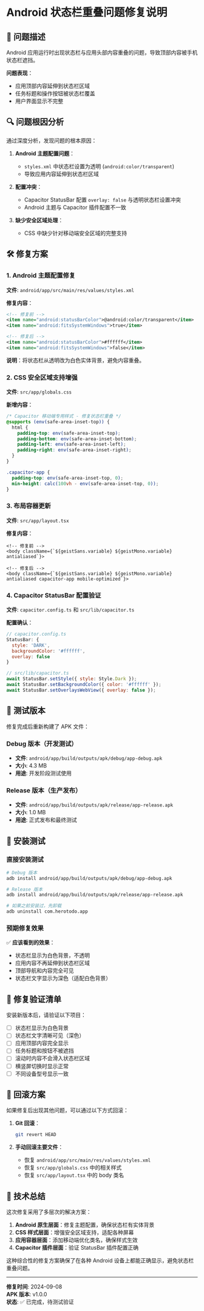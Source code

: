 # Android 状态栏重叠问题修复说明

## 🐛 问题描述

Android 应用运行时出现状态栏与应用头部内容重叠的问题，导致顶部内容被手机状态栏遮挡。

**问题表现**：
- 应用顶部内容延伸到状态栏区域
- 任务标题和操作按钮被状态栏覆盖
- 用户界面显示不完整

## 🔍 问题根因分析

通过深度分析，发现问题的根本原因：

1. **Android 主题配置问题**：
   - `styles.xml` 中状态栏设置为透明 (`android:color/transparent`)
   - 导致应用内容延伸到状态栏区域

2. **配置冲突**：
   - Capacitor StatusBar 配置 `overlay: false` 与透明状态栏设置冲突
   - Android 主题与 Capacitor 插件配置不一致

3. **缺少安全区域处理**：
   - CSS 中缺少针对移动端安全区域的完整支持

## 🛠️ 修复方案

### 1. Android 主题配置修复

**文件**: `android/app/src/main/res/values/styles.xml`

**修复内容**：
```xml
<!-- 修复前 -->
<item name="android:statusBarColor">@android:color/transparent</item>
<item name="android:fitsSystemWindows">true</item>

<!-- 修复后 -->
<item name="android:statusBarColor">#ffffff</item>
<item name="android:fitsSystemWindows">false</item>
```

**说明**：将状态栏从透明改为白色实体背景，避免内容重叠。

### 2. CSS 安全区域支持增强

**文件**: `src/app/globals.css`

**新增内容**：
```css
/* Capacitor 移动端专用样式 - 修复状态栏重叠 */
@supports (env(safe-area-inset-top)) {
  html {
    padding-top: env(safe-area-inset-top);
    padding-bottom: env(safe-area-inset-bottom);
    padding-left: env(safe-area-inset-left);
    padding-right: env(safe-area-inset-right);
  }
}

.capacitor-app {
  padding-top: env(safe-area-inset-top, 0);
  min-height: calc(100vh - env(safe-area-inset-top, 0));
}
```

### 3. 布局容器更新

**文件**: `src/app/layout.tsx`

**修复内容**：
```tsx
<!-- 修复前 -->
<body className={`${geistSans.variable} ${geistMono.variable} antialiased`}>

<!-- 修复后 -->
<body className={`${geistSans.variable} ${geistMono.variable} antialiased capacitor-app mobile-optimized`}>
```

### 4. Capacitor StatusBar 配置验证

**文件**: `capacitor.config.ts` 和 `src/lib/capacitor.ts`

**配置确认**：
```javascript
// capacitor.config.ts
StatusBar: {
  style: 'DARK',
  backgroundColor: '#ffffff',
  overlay: false
}

// src/lib/capacitor.ts
await StatusBar.setStyle({ style: Style.Dark });
await StatusBar.setBackgroundColor({ color: '#ffffff' });
await StatusBar.setOverlaysWebView({ overlay: false });
```

## 📱 测试版本

修复完成后重新构建了 APK 文件：

### Debug 版本（开发测试）
- **文件**: `android/app/build/outputs/apk/debug/app-debug.apk`
- **大小**: 4.3 MB
- **用途**: 开发阶段测试使用

### Release 版本（生产发布）
- **文件**: `android/app/build/outputs/apk/release/app-release.apk`
- **大小**: 1.0 MB
- **用途**: 正式发布和最终测试

## 🚀 安装测试

### 直接安装测试
```bash
# Debug 版本
adb install android/app/build/outputs/apk/debug/app-debug.apk

# Release 版本
adb install android/app/build/outputs/apk/release/app-release.apk

# 如果之前安装过，先卸载
adb uninstall com.herotodo.app
```

### 预期修复效果

✅ **应该看到的效果**：
- 状态栏显示为白色背景，不透明
- 应用内容不再延伸到状态栏区域
- 顶部导航和内容完全可见
- 状态栏文字显示为深色（适配白色背景）

## 📝 修复验证清单

安装新版本后，请验证以下项目：

- [ ] 状态栏显示为白色背景
- [ ] 状态栏文字清晰可见（深色）
- [ ] 应用顶部内容完全显示
- [ ] 任务标题和按钮不被遮挡
- [ ] 滚动时内容不会滑入状态栏区域
- [ ] 横竖屏切换时显示正常
- [ ] 不同设备型号显示一致

## 🔄 回滚方案

如果修复后出现其他问题，可以通过以下方式回滚：

1. **Git 回滚**：
   ```bash
   git revert HEAD
   ```

2. **手动回滚主要文件**：
   - 恢复 `android/app/src/main/res/values/styles.xml`
   - 恢复 `src/app/globals.css` 中的相关样式
   - 恢复 `src/app/layout.tsx` 中的 body 类名

## 🎯 技术总结

这次修复采用了多层次的解决方案：

1. **Android 原生层面**：修复主题配置，确保状态栏有实体背景
2. **CSS 样式层面**：增强安全区域支持，适配各种屏幕
3. **应用容器层面**：添加移动端优化类名，确保样式生效
4. **Capacitor 插件层面**：验证 StatusBar 插件配置正确

这种综合性的修复方案确保了在各种 Android 设备上都能正确显示，避免状态栏重叠问题。

---

**修复时间**: 2024-09-08  
**APK 版本**: v1.0.0  
**状态**: ✅ 已完成，待测试验证